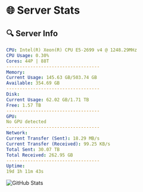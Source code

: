 # 🌐 Server Stats
## 🔍 Server Info
```yaml
CPU: Intel(R) Xeon(R) CPU E5-2699 v4 @ 1248.29MHz
CPU Usage: 0.30%
Cores: 44P | 88T
-----------------------------------
Memory:
Current Usage: 145.63 GB/503.74 GB
Available: 354.69 GB
-----------------------------------
Disk:
Current Usage: 62.02 GB/1.71 TB
Free: 1.57 TB
-----------------------------------
GPU:
No GPU detected
-----------------------------------
Network:
Current Transfer (Sent): 18.29 MB/s
Current Transfer (Received): 99.25 KB/s
Total Sent: 30.07 TB
Total Received: 262.95 GB
-----------------------------------
Uptime:
19d 1h 11m 43s
```
![GitHub Stats](https://img.shields.io/badge/Updated-2025-03-26_22:34:32-blue)